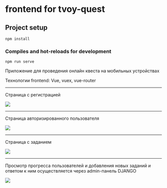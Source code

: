 # frontend for tvoy-quest

## Project setup
```
npm install
```

### Compiles and hot-reloads for development
```
npm run serve
```

<p>Приложение для проведения онлайн квеста на мобильных устройствах</p>
<p>Технологии frontend: Vue, vuex, vue-router</p>
<hr>
<p>Страница с регистрацией</p>
<img src='https://i.ibb.co/D5XM6W6/2021-06-20-16-17-03.png'></img>
<hr>
<p>Страница авторизированного пользователя</p>
<img src='https://i.ibb.co/gF7RKCx/2021-06-20-16-19-28.png'></img>
<hr>
<p>Страница с заданием</p>
<img src='https://i.ibb.co/fnHsC7r/2021-06-20-16-25-07.png'</img>
<hr>
<p>Просмотр прогресса пользователей и добавления новых заданий и ответом к ним осуществляется через admin-панель DJANGO</p>
<img src='https://i.ibb.co/YPNfGgt/2021-06-20-16-32-30.png'></img>
